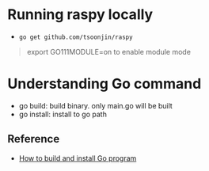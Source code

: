 # Running raspy locally

- `go get github.com/tsoonjin/raspy`
> export GO111MODULE=on to enable module mode

# Understanding Go command

- go build: build binary. only main.go will be built
- go install: install to go path

## Reference

- [How to build and install Go program](digitalocean.com/community/tutorials/how-to-build-and-install-go-programs)
